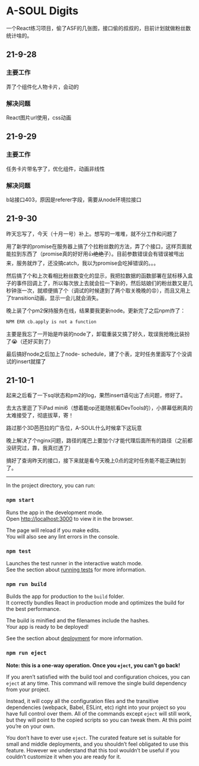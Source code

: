 # A-SOUL Digits

一个React练习项目，偷了ASF的几张图，接口偷的叔叔的，目前计划就做粉丝数统计啥的。

## 21-9-28

### 主要工作

弄了个组件化人物卡片，会动的

### 解决问题

React图片url使用，css动画

## 21-9-29

### 主要工作

任务卡片带名字了，优化组件，动画非线性

### 解决问题

b站接口403，原因是referer字段，需要从node环境拉接口

## 21-9-30

昨天忘写了，今天（十月一号）补上。想写的一堆堆，就不分工作和问题了

用了新学的promise在服务器上搞了个拉粉丝数的方法，弄了个接口，这样页面就能拉到东西了（promise真的好好用👍~~绝绝子~~）。目前参数错误会有错误被甩出来，服务就炸了，还没搞catch，我以为promise会吃掉错误的。。。

然后搞了个和上次看相比粉丝数变化的显示，我把拉数据的函数部署在鼠标移入盒子的事件回调上了，所以每次放上去就会拉一下新的，然后姑娘们的粉丝数又是几秒钟涨一次，就顺便搞了个（调试的时候逮到了两个取关晚晚的😡），而且又用上了transition动画，显示一会儿就会消失。

晚上装了个pm2保持服务在线，结果要我更新node。更新完了之后npm炸了：

```sh
NPM ERR cb.apply is not a function
```

主要是我忘了一开始是咋装的node了，卸载重装又搞了好久，耽误我抢晚比装扮了😭（还好买到了）

最后搞好node之后加上了node- schedule，建了个表，定时任务里面写了个没调试的insert就摆了

## 21-10-1

起来之后看了一下sql状态和pm2的log，果然insert语句出了点问题，修好了。

去太古里逛了下iPad mini6（想着能op还能随航看DevTools的），小屏幕低刷真的太难接受了，彻底拔草，寄！

路过那个3D芭芭拉的广告位，A-SOUL什么时候拿下这玩意

晚上解决了个nginx问题，路径的尾巴上要加个/才能代理后面所有的路径（之前都没研究过，靠，我真烂透了）

搞好了查询昨天的接口，接下来就是看今天晚上0点的定时任务能不能正确拉到了。

---




In the project directory, you can run:

### `npm start`

Runs the app in the development mode.\
Open [http://localhost:3000](http://localhost:3000) to view it in the browser.

The page will reload if you make edits.\
You will also see any lint errors in the console.

### `npm test`

Launches the test runner in the interactive watch mode.\
See the section about [running tests](https://facebook.github.io/create-react-app/docs/running-tests) for more information.

### `npm run build`

Builds the app for production to the `build` folder.\
It correctly bundles React in production mode and optimizes the build for the best performance.

The build is minified and the filenames include the hashes.\
Your app is ready to be deployed!

See the section about [deployment](https://facebook.github.io/create-react-app/docs/deployment) for more information.

### `npm run eject`

**Note: this is a one-way operation. Once you `eject`, you can’t go back!**

If you aren’t satisfied with the build tool and configuration choices, you can `eject` at any time. This command will remove the single build dependency from your project.

Instead, it will copy all the configuration files and the transitive dependencies (webpack, Babel, ESLint, etc) right into your project so you have full control over them. All of the commands except `eject` will still work, but they will point to the copied scripts so you can tweak them. At this point you’re on your own.

You don’t have to ever use `eject`. The curated feature set is suitable for small and middle deployments, and you shouldn’t feel obligated to use this feature. However we understand that this tool wouldn’t be useful if you couldn’t customize it when you are ready for it.

